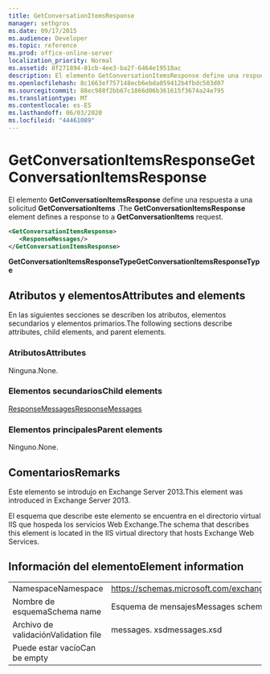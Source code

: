 ```yaml
---
title: GetConversationItemsResponse
manager: sethgros
ms.date: 09/17/2015
ms.audience: Developer
ms.topic: reference
ms.prod: office-online-server
localization_priority: Normal
ms.assetid: 8f271894-01cb-4ee3-ba2f-6464e19518ac
description: El elemento GetConversationItemsResponse define una respuesta a una solicitud GetConversationItems.
ms.openlocfilehash: 8c1663ef757148ecb6ebda059412b4fbdc503d07
ms.sourcegitcommit: 88ec988f2bb67c1866d06b361615f3674a24e795
ms.translationtype: MT
ms.contentlocale: es-ES
ms.lasthandoff: 06/03/2020
ms.locfileid: "44461089"
---
```

# <a name="getconversationitemsresponse"></a><span data-ttu-id="6ebe0-103">GetConversationItemsResponse</span><span class="sxs-lookup"><span data-stu-id="6ebe0-103">GetConversationItemsResponse</span></span>

<span data-ttu-id="6ebe0-104">El elemento **GetConversationItemsResponse** define una respuesta a una solicitud **GetConversationItems** .</span><span class="sxs-lookup"><span data-stu-id="6ebe0-104">The **GetConversationItemsResponse** element defines a response to a **GetConversationItems** request.</span></span> 
  
```XML
<GetConversationItemsResponse>
   <ResponseMessages/>
</GetConversationItemsResponse>
```

 <span data-ttu-id="6ebe0-105">**GetConversationItemsResponseType**</span><span class="sxs-lookup"><span data-stu-id="6ebe0-105">**GetConversationItemsResponseType**</span></span>
## <a name="attributes-and-elements"></a><span data-ttu-id="6ebe0-106">Atributos y elementos</span><span class="sxs-lookup"><span data-stu-id="6ebe0-106">Attributes and elements</span></span>

<span data-ttu-id="6ebe0-107">En las siguientes secciones se describen los atributos, elementos secundarios y elementos primarios.</span><span class="sxs-lookup"><span data-stu-id="6ebe0-107">The following sections describe attributes, child elements, and parent elements.</span></span>
  
### <a name="attributes"></a><span data-ttu-id="6ebe0-108">Atributos</span><span class="sxs-lookup"><span data-stu-id="6ebe0-108">Attributes</span></span>

<span data-ttu-id="6ebe0-109">Ninguna.</span><span class="sxs-lookup"><span data-stu-id="6ebe0-109">None.</span></span>
  
### <a name="child-elements"></a><span data-ttu-id="6ebe0-110">Elementos secundarios</span><span class="sxs-lookup"><span data-stu-id="6ebe0-110">Child elements</span></span>

[<span data-ttu-id="6ebe0-111">ResponseMessages</span><span class="sxs-lookup"><span data-stu-id="6ebe0-111">ResponseMessages</span></span>](responsemessages.md)
  
### <a name="parent-elements"></a><span data-ttu-id="6ebe0-112">Elementos principales</span><span class="sxs-lookup"><span data-stu-id="6ebe0-112">Parent elements</span></span>

<span data-ttu-id="6ebe0-113">Ninguno.</span><span class="sxs-lookup"><span data-stu-id="6ebe0-113">None.</span></span>
  
## <a name="remarks"></a><span data-ttu-id="6ebe0-114">Comentarios</span><span class="sxs-lookup"><span data-stu-id="6ebe0-114">Remarks</span></span>

<span data-ttu-id="6ebe0-115">Este elemento se introdujo en Exchange Server 2013.</span><span class="sxs-lookup"><span data-stu-id="6ebe0-115">This element was introduced in Exchange Server 2013.</span></span>
  
<span data-ttu-id="6ebe0-116">El esquema que describe este elemento se encuentra en el directorio virtual IIS que hospeda los servicios Web Exchange.</span><span class="sxs-lookup"><span data-stu-id="6ebe0-116">The schema that describes this element is located in the IIS virtual directory that hosts Exchange Web Services.</span></span>
  
## <a name="element-information"></a><span data-ttu-id="6ebe0-117">Información del elemento</span><span class="sxs-lookup"><span data-stu-id="6ebe0-117">Element information</span></span>

|||
|:-----|:-----|
|<span data-ttu-id="6ebe0-118">Namespace</span><span class="sxs-lookup"><span data-stu-id="6ebe0-118">Namespace</span></span>  <br/> |https://schemas.microsoft.com/exchange/services/2006/messages  <br/> |
|<span data-ttu-id="6ebe0-119">Nombre de esquema</span><span class="sxs-lookup"><span data-stu-id="6ebe0-119">Schema name</span></span>  <br/> |<span data-ttu-id="6ebe0-120">Esquema de mensajes</span><span class="sxs-lookup"><span data-stu-id="6ebe0-120">Messages schema</span></span>  <br/> |
|<span data-ttu-id="6ebe0-121">Archivo de validación</span><span class="sxs-lookup"><span data-stu-id="6ebe0-121">Validation file</span></span>  <br/> |<span data-ttu-id="6ebe0-122">messages. xsd</span><span class="sxs-lookup"><span data-stu-id="6ebe0-122">messages.xsd</span></span>  <br/> |
|<span data-ttu-id="6ebe0-123">Puede estar vacío</span><span class="sxs-lookup"><span data-stu-id="6ebe0-123">Can be empty</span></span>  <br/> ||
   

